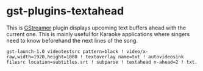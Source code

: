 # gst-plugins-textahead

This is [GStreamer](https://gstreamer.freedesktop.org/) plugin displays upcoming
text buffers ahead with the current one. This is mainly useful for Karaoke
applications where singers need to know beforehand the next lines of the song.

```
gst-launch-1.0 videotestsrc pattern=black ! video/x-raw,width=1920,height=1080 ! textoverlay name=txt ! autovideosink filesrc location=subtitles.srt ! subparse ! textahead n-ahead=2 ! txt.
```
